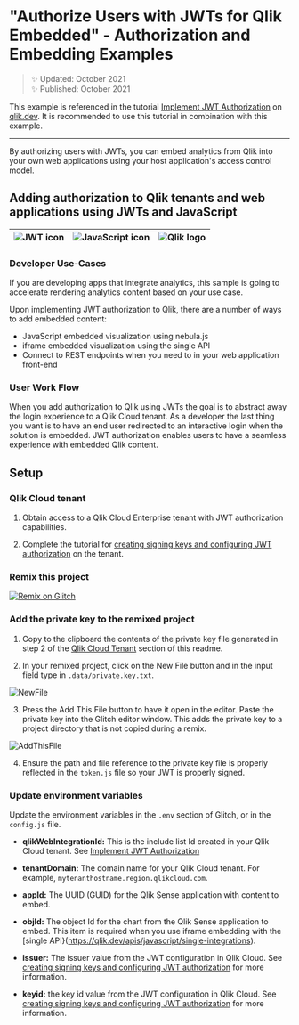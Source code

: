 # "Authorize Users with JWTs for Qlik Embedded" - Authorization and Embedding Examples


> :sparkles: Updated: October 2021<br>
:sparkles: Published: October 2021

This example is referenced in the tutorial [Implement JWT Authorization](https://qlik.dev//tutorials/implement-jwt-authorization)
on [qlik.dev](https://qlik.dev). It is recommended to use this tutorial in combination with this example.

---


By authorizing users with JWTs, you can embed analytics from Qlik into your own web applications using your host application's access control model.

## Adding authorization to Qlik tenants and web applications using JWTs and JavaScript

| ![JWT icon](https://cdn.glitch.me/221a8c3a-1294-4afa-8416-98d7a157298e%2Fjwt_64px.png?1634489478634) | ![JavaScript icon](https://cdn.glitch.me/221a8c3a-1294-4afa-8416-98d7a157298e%2F64px-JavaScript-logo.png?1634489478633) | ![Qlik logo](https://cdn.glitch.me/221a8c3a-1294-4afa-8416-98d7a157298e%2Fthumbnails%2FQlik-Logo_CMYK_64.png?1634489478670) |
| --- | --- | --- |

### Developer Use-Cases

If you are developing apps that integrate analytics, this sample is going to accelerate rendering analytics content based on your use case.

Upon implementing JWT authorization to Qlik, there are a number of ways to add embedded content:

* JavaScript embedded visualization using nebula.js
* iframe embedded visualization using the single API
* Connect to REST endpoints when you need to in your web application front-end

### User Work Flow

When you add authorization to Qlik using JWTs the goal is to abstract away the login experience to a Qlik Cloud tenant.
As a developer the last thing you want is to have an end user redirected to an interactive login
when the solution is embedded. JWT authorization enables users to have a seamless experience with embedded Qlik content.

## Setup

### Qlik Cloud tenant

1. Obtain access to a Qlik Cloud Enterprise tenant with JWT authorization capabilities.

2. Complete the tutorial for [creating signing keys and configuring JWT authorization](https://qlik.dev/tutorials/create-signed-tokens-for-jwt-authorization) on the tenant.

### Remix this project

[![Remix on Glitch](https://cdn.glitch.com/2703baf2-b643-4da7-ab91-7ee2a2d00b5b%2Fremix-button.svg)](https://glitch.com/edit/#!/remix/qlik-cloud-jwt)

### Add the private key to the remixed project

1. Copy to the clipboard the contents of the private key file generated in step 2
of the [Qlik Cloud Tenant](#qlik-cloud-tenant) section of this readme.

2. In your remixed project, click on the New File button and in the input field type in `.data/private.key.txt`.

![NewFile](https://cdn.glitch.me/221a8c3a-1294-4afa-8416-98d7a157298e%2Fthumbnails%2F2021-10-24_20-16-32.989.png?1635121033990)

3. Press the Add This File button to have it open in the editor. Paste the private key into the Glitch editor window.
This adds the private key to a project directory that is not copied during a remix.

![AddThisFile](https://cdn.glitch.me/221a8c3a-1294-4afa-8416-98d7a157298e%2F2021-10-24_20-16-50.737.png?1635121029143)

4. Ensure the path and file reference to the private key file is properly reflected in the `token.js` file
so your JWT is properly signed.

### Update environment variables

Update the environment variables in the `.env` section of Glitch, or in the `config.js` file.

- **qlikWebIntegrationId:** This is the include list Id created in your Qlik Cloud tenant. See [Implement JWT Authorization](https://qlik.dev//tutorials/implement-jwt-authorization)

- **tenantDomain:** The domain name for your Qlik Cloud tenant. For example, `mytenanthostname.region.qlikcloud.com`.

- **appId:** The UUID (GUID) for the Qlik Sense application with content to embed.

- **objId:** The object Id for the chart from the Qlik Sense application to embed. This item is required when you 
use iframe embedding with the [single API}(https://qlik.dev/apis/javascript/single-integrations).

- **issuer:** The issuer value from the JWT configuration in Qlik Cloud. See [creating signing keys and configuring JWT authorization](https://qlik.dev/tutorials/create-signed-tokens-for-jwt-authorization)
for more information.

- **keyid:** the key id value from the JWT configuration in Qlik Cloud. See [creating signing keys and configuring JWT authorization](https://qlik.dev/tutorials/create-signed-tokens-for-jwt-authorization)
for more information.